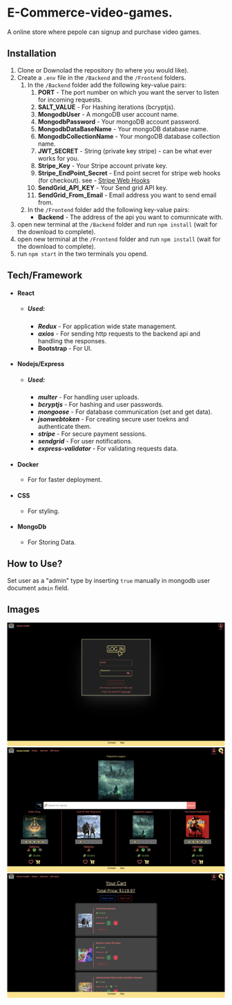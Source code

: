 # **E-Commerce-video-games.**

A online store where pepole can signup and purchase video games.

## Installation

1. Clone or Downolad the repository (to where you would like).
2. Create a `.env` file in the `/Backend` and the `/Frontend` folders.
   1. In the `/Backend` folder add the following key-value pairs:
      1. **PORT** - The port number on which you want the server to listen for incoming requests.
      2. **SALT_VALUE** - For Hashing iterations (bcryptjs).
      3. **MongodbUser** - A mongoDB user account name.
      4. **MongodbPassword** - Your mongoDB account password.
      5. **MongodbDataBaseName** - Your mongoDB database name.
      6. **MongodbCollectionName** - Your mongoDB database collection name.
      7. **JWT_SECRET** - String (private key stripe) - can be what ever works for you.
      8. **Stripe_Key** - Your Stripe account private key.
      9. **Stripe_EndPoint_Secret** - End point secret for stripe web hooks (for checkout). see - [Stripe Web Hooks](https://stripe.com/docs/webhooks)
      10. **SendGrid_API_KEY** - Your Send grid API key.
      11. **SendGrid_From_Email** - Email address you want to send email from.
   2. In the `/Frontend` folder add the following key-value pairs:
      - **Backend** - The address of the api you want to comunnicate with.
3. open new terminal at the `/Backend` folder and run `npm install` (wait for the download to complete).
4. open new terminal at the `/Frontend` folder and run `npm install` (wait for the download to complete).
5. run `npm start` in the two terminals you opend.

## Tech/Framework

- #### React
  - ##### Used:
    - **_Redux_** - For application wide state management.
    - **_axios_** - For sending http requests to the backend api and handling the responses.
    - **Bootstrap** - For UI.
- #### Nodejs/Express
  - ##### Used:
    - **_multer_** - For handling user uploads.
    - **_bcryptjs_** - For hashing and user passwords.
    - **_mongoose_** - For database communication (set and get data).
    - **_jsonwebtoken_** - For creating secure user toekns and authenticate them.
    * **_stripe_** - For secure payment sessions.
    * **_sendgrid_** - For user notifications.
    * **_express-validator_** - For validating requests data.
- #### Docker
  - For for faster deployment.
- #### CSS
  - For styling.
- #### MongoDb
  - For Storing Data.

## How to Use?

Set user as a "admin" type by inserting `true` manually in mongodb user document `admin` field.

## Images

![Login page image](/assets/images/login_page.png)
![Home page image](/assets/images/home_page.png)
![Cart page image](/assets/images/Cart_page.png)
